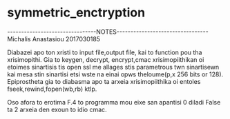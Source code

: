 # symmetric_enctryption

--------------------------------NOTES---------------------------------
Michalis Anastasiou 2017030185

Diabazei apo ton xristi to input file,output file, kai to function pou tha xrisimopithi.
Gia to keygen, decrypt, encrypt,cmac xrisimopiithikan oi etoimes sinartisis tis open ssl
me allages stis parametrous twn sinartisewn kai mesa stin sinartisi etsi wste na einai opws theloume(p,x 256 bits or 128). Epiprostheta gia to diabasma apo ta arxeia xrisimopiithika oi entoles fseek,rewind,fopen(wb,rb) ktlp.

Oso afora to erotima F.4 to programma mou eixe san apantisi 0 diladi False ta 2 arxeia den exoun to idio cmac.
